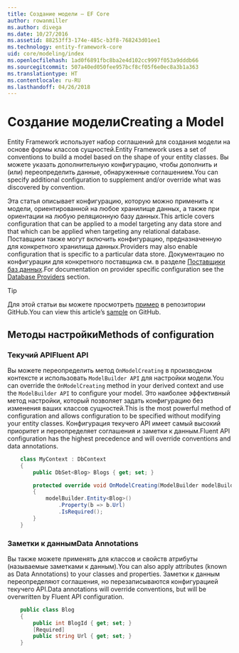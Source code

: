 ```yaml
---
title: Создание модели — EF Core
author: rowanmiller
ms.author: divega
ms.date: 10/27/2016
ms.assetid: 88253ff3-174e-485c-b3f8-768243d01ee1
ms.technology: entity-framework-core
uid: core/modeling/index
ms.openlocfilehash: 1ad0f6891fbc8ba2e4d102cc9997f053a9dddb66
ms.sourcegitcommit: 507a40ed050fee957bcf8cf05f6e0ec8a3b1a363
ms.translationtype: HT
ms.contentlocale: ru-RU
ms.lasthandoff: 04/26/2018
---
```

# <a name="creating-a-model"></a><span data-ttu-id="f64b8-102">Создание модели</span><span class="sxs-lookup"><span data-stu-id="f64b8-102">Creating a Model</span></span>

<span data-ttu-id="f64b8-103">Entity Framework использует набор соглашений для создания модели на основе формы классов сущностей.</span><span class="sxs-lookup"><span data-stu-id="f64b8-103">Entity Framework uses a set of conventions to build a model based on the shape of your entity classes.</span></span> <span data-ttu-id="f64b8-104">Вы можете указать дополнительную конфигурацию, чтобы дополнить и (или) переопределить данные, обнаруженные соглашением.</span><span class="sxs-lookup"><span data-stu-id="f64b8-104">You can specify additional configuration to supplement and/or override what was discovered by convention.</span></span>

<span data-ttu-id="f64b8-105">Эта статья описывает конфигурацию, которую можно применить к модели, ориентированной на любое хранилище данных, а также при ориентации на любую реляционную базу данных.</span><span class="sxs-lookup"><span data-stu-id="f64b8-105">This article covers configuration that can be applied to a model targeting any data store and that which can be applied when targeting any relational database.</span></span> <span data-ttu-id="f64b8-106">Поставщики также могут включить конфигурацию, предназначенную для конкретного хранилища данных.</span><span class="sxs-lookup"><span data-stu-id="f64b8-106">Providers may also enable configuration that is specific to a particular data store.</span></span> <span data-ttu-id="f64b8-107">Документацию по конфигурации для конкретного поставщика см. в разделе [Поставщики баз данных](../providers/index.md).</span><span class="sxs-lookup"><span data-stu-id="f64b8-107">For documentation on provider specific configuration see the [Database Providers](../providers/index.md) section.</span></span>

> [!TIP]  
> <span data-ttu-id="f64b8-108">Для этой статьи вы можете просмотреть [пример](https://github.com/aspnet/EntityFramework.Docs/tree/master/samples) в репозитории GitHub.</span><span class="sxs-lookup"><span data-stu-id="f64b8-108">You can view this article’s [sample](https://github.com/aspnet/EntityFramework.Docs/tree/master/samples) on GitHub.</span></span>

## <a name="methods-of-configuration"></a><span data-ttu-id="f64b8-109">Методы настройки</span><span class="sxs-lookup"><span data-stu-id="f64b8-109">Methods of configuration</span></span>

### <a name="fluent-api"></a><span data-ttu-id="f64b8-110">Текучий API</span><span class="sxs-lookup"><span data-stu-id="f64b8-110">Fluent API</span></span>

<span data-ttu-id="f64b8-111">Вы можете переопределить метод `OnModelCreating` в производном контексте и использовать `ModelBuilder API` для настройки модели.</span><span class="sxs-lookup"><span data-stu-id="f64b8-111">You can override the `OnModelCreating` method in your derived context and use the `ModelBuilder API` to configure your model.</span></span> <span data-ttu-id="f64b8-112">Это наиболее эффективный метод настройки, который позволяет задать конфигурацию без изменения ваших классов сущностей.</span><span class="sxs-lookup"><span data-stu-id="f64b8-112">This is the most powerful method of configuration and allows configuration to be specified without modifying your entity classes.</span></span> <span data-ttu-id="f64b8-113">Конфигурация текучего API имеет самый высокий приоритет и переопределяет соглашения и заметки к данным.</span><span class="sxs-lookup"><span data-stu-id="f64b8-113">Fluent API configuration has the highest precedence and will override conventions and data annotations.</span></span>

<!-- [!code-csharp[Main](samples/core/Modeling/FluentAPI/Samples/Required.cs?range=5-15&highlight=5-10)] -->

``` csharp
    class MyContext : DbContext
    {
        public DbSet<Blog> Blogs { get; set; }

        protected override void OnModelCreating(ModelBuilder modelBuilder)
        {
            modelBuilder.Entity<Blog>()
                .Property(b => b.Url)
                .IsRequired();
        }
    }
```

### <a name="data-annotations"></a><span data-ttu-id="f64b8-114">Заметки к данным</span><span class="sxs-lookup"><span data-stu-id="f64b8-114">Data Annotations</span></span>

<span data-ttu-id="f64b8-115">Вы также можете применять для классов и свойств атрибуты (называемые заметками к данным).</span><span class="sxs-lookup"><span data-stu-id="f64b8-115">You can also apply attributes (known as Data Annotations) to your classes and properties.</span></span> <span data-ttu-id="f64b8-116">Заметки к данным переопределяют соглашения, но перезаписываются конфигурацией текучего API.</span><span class="sxs-lookup"><span data-stu-id="f64b8-116">Data annotations will override conventions, but will be overwritten by Fluent API configuration.</span></span>

<!-- [!code-csharp[Main](samples/core/Modeling/DataAnnotations/Samples/Required.cs?range=11-16&highlight=4)] -->
``` csharp
    public class Blog
    {
        public int BlogId { get; set; }
        [Required]
        public string Url { get; set; }
    }
```
